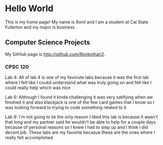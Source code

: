 # Hello World

This is my home page! My name is Ronil and I am a student at Cal State Fullerton and my major is business

## Computer Science Projects

My GitHub page is http://github.com/Ronkothari2.

### CPSC 120

Lab 4: All of lab 4 is one of my favorute labs because it was the first lab where I felt 
like I coukd understand what was truly going on and felt like I could really help which was nice

Lab 6: Although I found it kinda challenging it was very satifying when we finished it and also blackjack 
is one of the few card games that I know so I was looking forward to trying to code something related to it

Lab 8: I'm not going to lie the only reason I liked this lab is because it wasn't that long and my partner said he 
wouldn't be able to help for a couple days because of personal reasons so I knew I had to step up and I think I did
decent job. These labs are my favoirte becasue these are the ones where I really felt accomplished 